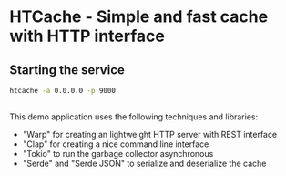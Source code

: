 # HTCache - Simple and fast cache with HTTP interface

## Starting the service

```sh
htcache -a 0.0.0.0 -p 9000
```

## 

This demo application uses the following techniques and libraries:

 * "Warp" for creating an lightweight HTTP server with REST interface
 * "Clap" for creating a nice command line interface
 * "Tokio" to run the garbage collector asynchronous
 * "Serde" and "Serde JSON" to serialize and deserialize the cache